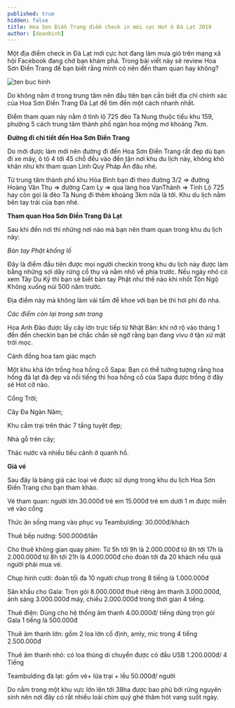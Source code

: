 ```yaml
---
published: true
hidden: false
title: Hoa Sơn Điền Trang điểm check in mới cực Hot ở Đà Lạt 2019
author: [doanbinh] 
---
```


Một địa điểm check in Đà Lạt mới cực hot đang làm mưa gió trên mạng xã hội Facebook đang chờ bạn khám phá. Trong bài viết này sẽ review Hoa Sơn Điền Trang để bạn biết rằng mình có nên đến tham quan hay không?

![ten buc hinh](https://dulichdalat.pro/wp-content/uploads/2017/12/hoa-son-dien-trang-dulichdalat.jpg "ten buc hinh")


Do không nằm ở trong trung tâm nên đầu tiên bạn cần biết địa chỉ chính xác của Hoa Sơn Điền Trang Đà Lạt để tìm đến một cách nhanh nhất.

Điểm tham quan này nằm ở tỉnh lộ 725 đèo Tà Nung thuộc tiểu khu 159, phường 5 cách trung tâm thành phố ngàn hoa mộng mơ khoảng 7km.

**Đường đi chi tiết đến Hoa Sơn Điền Trang**

Do mới được làm mới nên đường đi đến Hoa Sơn Điền Trang rất đẹp dù bạn đi xe máy, ô tô 4 tới 45 chỗ đều vào đến tận nơi khu du lịch này, không khó khăn như khi tham quan Linh Quy Pháp Ấn đâu nhé.

Từ trung tâm thành phố khu Hòa Bình bạn đi theo đường 3/2 => đường Hoàng Văn Thụ => đường Cam Ly => qua làng hoa VạnThành => Tỉnh Lộ 725 hay còn gọi là đèo Tà Nung đi thêm khoảng 3km nữa là tới. Khu du lịch nằm bên tay trái của bạn nhé.




**Tham quan Hoa Sơn Điền Trang Đà Lạt**

Sau khi đến nơi thì những nơi nào mà bạn nên tham quan trong khu du lịch này:

*Bàn tay Phật khổng lồ*

Đây là điểm đầu tiên được mọi người checkin trong khu du lịch này được làm bằng những sợi dây rừng cổ thụ và nằm nhô về phía trước. Nếu ngày nhỏ có xem Tây Du Ký thì bạn sẽ biết bàn tay Phật như thế nào khi nhốt Tôn Ngộ Không xuống núi 500 năm trước.

Địa điểm này mà không làm vài tấm để khoe với bạn bè thì hơi phí đó nha.

*Các điểm còn lại trong sơn trang*

Hoa Anh Đào được lấy cây lớn trực tiếp từ Nhật Bản: khi nở rộ vào tháng 1 đến đến checkin bạn bè chắc chắn sẽ ngỡ rằng bạn đang vivu ở tận xứ mặt trời mọc.

Cánh đồng hoa tam giác mạch

Một khu khá lớn trồng hoa hồng cổ Sapa: Bạn có thể tưởng tượng rằng hoa hồng đà lạt đã đẹp và nổi tiếng thì hoa hồng cổ của Sapa được trồng ở đây sẽ Hot cỡ nào.

Cổng Trời;

Cây Đa Ngàn Năm;

Khu cắm trại trên thác 7 tầng tuyệt đẹp;

Nhà gỗ trên cây;

Thác nước và nhiều tiểu cảnh ở quanh hồ.


**Giá vé**

Sau đây là bảng giá các loại vé được sử dụng trong khu du lịch Hoa Sơn Điền Trang cho bạn tham khảo.

Vé tham quan: người lớn 30.000đ trẻ em 15.000đ trẻ em dưới 1 m được miễn vé vào cổng

Thức ăn sống mang vào phục vụ Teambulding: 30.000đ/khách

Thuê bếp nướng: 500.000đ/lần

Cho thuê không gian quay phim: Từ 5h tới 9h là 2.000.000đ từ 8h tới 17h là 2.000.000đ từ 8h tới 21h là 4.000.000đ cho đoàn tới đa 20 khách nếu quá người phải mua vé.

Chụp hình cưới: đoàn tối đa 10 người chụp trong 8 tiếng là 1.000.000đ

Sân khấu cho Gala: Trọn gói 8.000.000đ thuê riêng âm thanh 3.000.000đ, ánh sáng 3.000.000đ máy, chiếu 2.000.000đ trong thời gian 4 tiếng.

Thuê điện: Dùng cho hệ thống âm thanh 4.00.000đ/ tiếng dùng trọn gói Gala 1 tiếng là 500.000đ

Thuê âm thanh lớn: gồm 2 loa lớn cố định, amly, mic trong 4 tiếng 2.500.000đ

Thuê âm thanh nhỏ: có loa thùng di chuyển được có đầu USB 1.200.000đ/ 4 Tiếng

Teambulding đà lạt: gồm vé+ lửa trại + lều 50.000đ/ người


Do nằm trong một khu vực lớn lên tới 38ha được bao phủ bởi rừng nguyên sinh nên nơi đây có rất nhiều loài chim quý ghé thăm hót vang suốt ngày.
